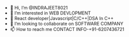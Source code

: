 - 👋 Hi, I’m @INDRAJEET8021
- 👀 I’m interested in WEB DEVLOPMENT
- 🌱 React developer|Javascript|C/C++|DSA In C++
- 💞️ I’m looking to collaborate on SOFTWARE COMPANY
- 📫 How to reach me CONTACT INFO-+91-6207436721

<!---
INDRAJEET8021/INDRAJEET8021 is a ✨ special ✨ repository because its `README.md` (this file) appears on your GitHub profile.
You can click the Preview link to take a look at your changes.
--->
